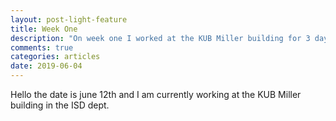 ```yaml
---
layout: post-light-feature
title: Week One
description: "On week one I worked at the KUB Miller building for 3 days"
comments: true
categories: articles
date: 2019-06-04
---
```


Hello the date is june 12th and I am currently working at the KUB Miller building in the ISD dept.